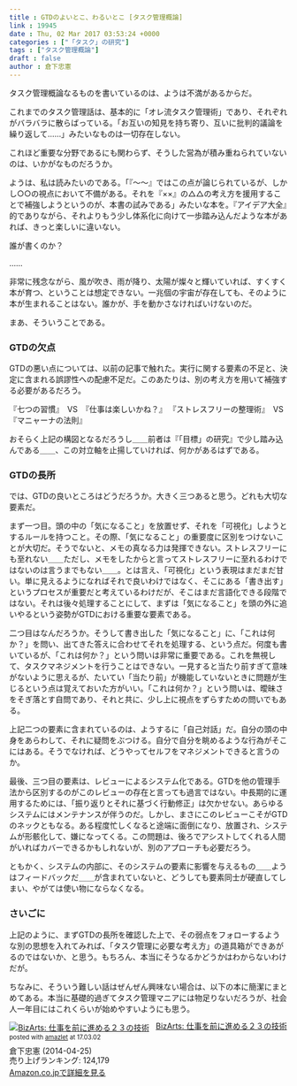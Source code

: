 ```yaml
---
title : GTDのよいとこ、わるいとこ [タスク管理概論]
link : 19945
date : Thu, 02 Mar 2017 03:53:24 +0000
categories : ["「タスク」の研究"]
tags : ["タスク管理概論"]
draft : false
author : 倉下忠憲
---
```


タスク管理概論なるものを書いているのは、ようは不満があるからだ。

これまでのタスク管理話は、基本的に「オレ流タスク管理術」であり、それぞれがバラバラに散らばっている。「お互いの知見を持ち寄り、互いに批判的議論を繰り返して……」みたいなものは一切存在しない。

これほど重要な分野であるにも関わらず、そうした営為が積み重ねられていないのは、いかがなものだろうか。

ようは、私は読みたいのである。「『〜〜』ではこの点が論じられているが、しかし○○の視点において不備がある。それを『××』の△△の考え方を援用することで補強しようというのが、本書の試みである」みたいな本を。『アイデア大全』的でありながら、それよりもう少し体系化に向けて一歩踏み込んだような本があれば、きっと楽しいに違いない。

誰が書くのか？

……

非常に残念ながら、風が吹き、雨が降り、太陽が燦々と輝いていれば、すくすく本が育つ、ということは想定できない。一兆個の宇宙が存在しても、そのように本が生まれることはない。誰かが、手を動かさなければいけないのだ。

まあ、そういうことである。

<h3>GTDの欠点</h3>

GTDの悪い点については、以前の記事で触れた。実行に関する要素の不足と、決定に含まれる誤謬性への配慮不足だ。このあたりは、別の考え方を用いて補強する必要があるだろう。

『七つの習慣』　VS　『仕事は楽しいかね？』
『ストレスフリーの整理術』　VS　『マニャーナの法則』

おそらく上記の構図となるだろうし＿＿前者は『「目標」の研究』で少し踏み込んである＿＿、この対立軸を止揚していければ、何かがあるはずである。

<h3>GTDの長所</h3>

では、GTDの良いところはどうだろうか。大きく三つあると思う。どれも大切な要素だ。

まず一つ目。頭の中の「気になること」を放置せず、それを「可視化」しようとするルールを持つこと。その際、「気になること」の重要度に区別をつけないことが大切だ。そうでないと、メモの真なる力は発揮できない。ストレスフリーにも至れない＿＿ただし、メモをしたからと言ってストレスフリーに至れるわけではないのは言うまでもない＿＿。とは言え、「可視化」という表現はまだまだ甘い。単に見えるようになればそれで良いわけではなく、そこにある「書き出す」というプロセスが重要だと考えているわけだが、そこはまだ言語化できる段階ではない。それは後々処理することにして、まずは「気になること」を頭の外に追いやるという姿勢がGTDにおける重要な要素である。

二つ目はなんだろうか。そうして書き出した「気になること」に、「これは何か？」を問い、出てきた答えに合わせてそれを処理する、という点だ。何度も書いているが、「これは何か？」という問いは非常に重要である。これを無視して、タスクマネジメントを行うことはできない。一見すると当たり前すぎて意味がないように思えるが、たいてい「当たり前」が機能していないときに問題が生じるという点は覚えておいた方がいい。「これは何か？」という問いは、曖昧さをそぎ落とす自問であり、それと共に、少し上に視点をずらすための問いでもある。

上記二つの要素に含まれているのは、ようするに「自己対話」だ。自分の頭の中身をあらわして、それに疑問をぶつける。自分で自分を眺めるような行為がそこにはある。そうでなければ、どうやってセルフをマネジメントできると言うのか。

最後、三つ目の要素は、レビューによるシステム化である。GTDを他の管理手法から区別するのがこのレビューの存在と言っても過言ではない。中長期的に運用するためには、「振り返りとそれに基づく行動修正」は欠かせない。あらゆるシステムにはメンテナンスが伴うのだ。しかし、まさにこのレビューこそがGTDのネックともなる。ある程度忙しくなると途端に面倒になり、放置され、システムが形骸化して、嫌になってくる。この問題は、後ろでアシストしてくれる人間がいればカバーできるかもしれないが、別のアプローチも必要だろう。

ともかく、システムの内部に、そのシステムの要素に影響を与えるもの＿＿ようはフィードバックだ＿＿が含まれていないと、どうしても要素同士が硬直してしまい、やがては使い物にならなくなる。

<h3>さいごに</h3>

上記のように、まずGTDの長所を確認した上で、その弱点をフォローするような別の思想を入れてみれば、「タスク管理に必要な考え方」の道具箱ができあがるのではないか、と思う。もちろん、本当にそうなるかどうかはわからないわけだが。

ちなみに、そういう難しい話はぜんぜん興味ない場合は、以下の本に簡潔にまとめてある。本当に基礎的過ぎてタスク管理マニアには物足りないだろうが、社会人一年目にはこれくらいが始めやすいようにも思う。

<div class="amazlet-box" style="margin-bottom:0px;"><div class="amazlet-image" style="float:left;margin:0px 12px 1px 0px;"><a href="http://www.amazon.co.jp/exec/obidos/ASIN/B00JYDQ1SY/rashita1000-22/ref=nosim/" name="amazletlink" target="_blank"><img src="https://images-fe.ssl-images-amazon.com/images/I/410cLGVXI4L._SL160_.jpg" alt="BizArts: 仕事を前に進める２３の技術" style="border: none;" /></a></div><div class="amazlet-info" style="line-height:120%; margin-bottom: 10px"><div class="amazlet-name" style="margin-bottom:10px;line-height:120%"><a href="http://www.amazon.co.jp/exec/obidos/ASIN/B00JYDQ1SY/rashita1000-22/ref=nosim/" name="amazletlink" target="_blank">BizArts: 仕事を前に進める２３の技術</a><div class="amazlet-powered-date" style="font-size:80%;margin-top:5px;line-height:120%">posted with <a href="http://www.amazlet.com/" title="amazlet" target="_blank">amazlet</a> at 17.03.02</div></div><div class="amazlet-detail">倉下忠憲 (2014-04-25)<br />売り上げランキング: 124,179<br /></div><div class="amazlet-sub-info" style="float: left;"><div class="amazlet-link" style="margin-top: 5px"><a href="http://www.amazon.co.jp/exec/obidos/ASIN/B00JYDQ1SY/rashita1000-22/ref=nosim/" name="amazletlink" target="_blank">Amazon.co.jpで詳細を見る</a></div></div></div><div class="amazlet-footer" style="clear: left"></div></div>
